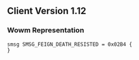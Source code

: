 ## Client Version 1.12

### Wowm Representation
```rust,ignore
smsg SMSG_FEIGN_DEATH_RESISTED = 0x02B4 {
}

```
